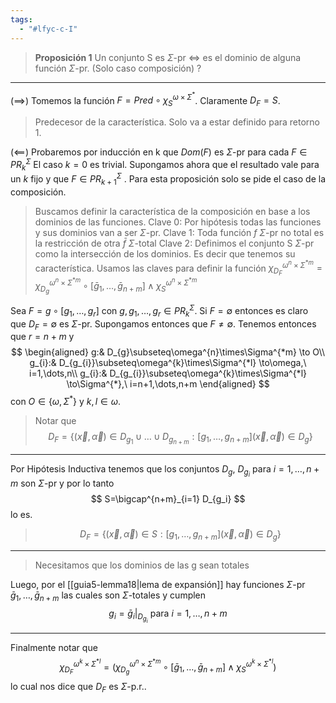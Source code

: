 ```yaml
---
tags:
  - "#lfyc-c-I"
---
```

> **Proposición 1** Un conjunto S es $\Sigma$-pr $\iff$ es el dominio de alguna función $\Sigma$-pr. (Solo caso composición)
?

---
($\implies$) Tomemos la función $F=Pred\circ\chi^{\omega\times\Sigma^*}_S$. Claramente $D_F=S$.
> Predecesor de la característica. Solo va a estar definido para retorno 1.

($\impliedby$)  Probaremos por inducción en k que $Dom(F)$ es $\Sigma$-pr para cada $F\in PR^{\Sigma}_k$
El caso $k=0$ es trivial. Supongamos ahora que el resultado vale para un $k$ fijo y que $F\in{PR}^{\Sigma}_{k+1}$ . Para esta proposición solo se pide el caso de la composición.

> Buscamos definir la característica de la composición en base a los dominios de las funciones.
> Clave 0: Por hipótesis todas las funciones y sus dominios van a ser $\Sigma$-pr. 
> Clave 1: Toda función $f$ $\Sigma$-pr no total es la restricción de otra $\bar f$ $\Sigma$-total 
> Clave 2: Definimos el conjunto S $\Sigma$-pr como la intersección de los dominios. Es decir que tenemos su característica.
> Usamos las claves para definir la función $\chi_{D_F}^{\omega^n\times\Sigma^{*m}}=\chi_{D_g}^{\omega^n\times\Sigma^{*m}}\circ[\bar g_1,\dots,\bar g_{n+m}]\land\chi_{S}^{\omega^n\times\Sigma^{*m}}$

Sea $F=g\circ[g_1,\dots,g_{r}]$ con $g,g_1,\dots,g_{r}\in PR^{\Sigma}_k$. Si $F=\emptyset$ entonces es claro que $D_F=\emptyset$ es $\Sigma$-pr. Supongamos entonces que $F\neq\emptyset$. Tenemos entonces que $r=n+m$ y 
$$
\begin{aligned}
g:&
	D_{g}\subseteq\omega^{n}\times\Sigma^{*m}
	\to O\\
g_{i}:&
	D_{g_{i}}\subseteq\omega^{k}\times\Sigma^{*l}
	\to\omega,\ i=1,\dots,n\\
g_{i}:&
	D_{g_{i}}\subseteq\omega^{k}\times\Sigma^{*l}
	\to\Sigma^{*},\ i=n+1,\dots,n+m
\end{aligned}
 $$
con $O\in\{\omega,\Sigma^*\}$ y $k,l\in\omega$. 
> Notar que 
> $$D_F=\{(\vec x, \vec\alpha)\in D_{g_1}\cup\dots\cup D_{g_{n+m}}:[g_1,\dots,g_{n+m}](\vec x, \vec\alpha)\in D_g\}$$

---
Por Hipótesis Inductiva tenemos que los conjuntos $D_g,\ D_{g_i}$ para $i=1,\dots, n+m$ son $\Sigma$-pr y por lo tanto
$$
S=\bigcap^{n+m}_{i=1} D_{g_i}
$$
lo es.
> $$D_F=\{(\vec x, \vec\alpha)\in S:[g_1,\dots,g_{n+m}](\vec x, \vec\alpha)\in D_g\}$$

---
> Necesitamos que los dominios de las g sean totales

Luego, por el [[guia5-lemma18|lema de expansión]] hay funciones $\Sigma$-pr $\bar g_1,\dots,\bar g_{n+m}$ las cuales son $\Sigma$-totales y cumplen
$$
g_i=\bar g_i|_{D_{g_i}}\text{ para }i=1,\dots,n+m
$$

---
Finalmente notar que
$$
\chi_{D_{F}}^{\omega^{k}\times\Sigma^{*l}}= \left(
	\chi_{D_{g}}^{\omega^{n}\times\Sigma^{*m}}\circ [\bar{g}_{1},\dots,\bar{g}_{n+m}]
	\land\chi_{S}^{\omega^{k}\times\Sigma^{*l}}
\right)
$$
lo cual nos dice que $D_{F}$ es $\Sigma$-p.r.. 